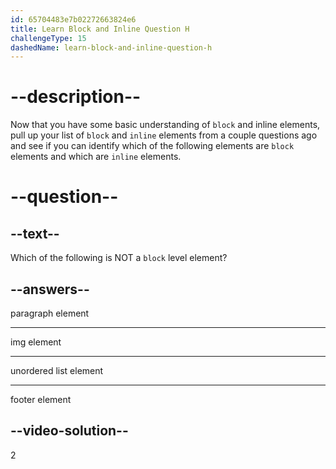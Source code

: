 ```yaml
---
id: 65704483e7b02272663824e6
title: Learn Block and Inline Question H
challengeType: 15
dashedName: learn-block-and-inline-question-h
---
```

# --description--

Now that you have some basic understanding of `block` and inline elements, pull up your
list of `block` and `inline` elements from a couple questions ago and see if you can
identify which of the following elements are `block` elements and which are `inline` elements.

# --question--    

## --text--

Which of the following is NOT a `block` level element?

## --answers--

paragraph element

---

img element

---

unordered list element

---

footer element

## --video-solution--

2
